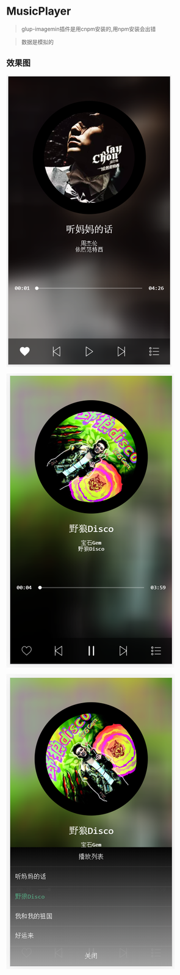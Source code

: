 # MusicPlayer

>glup-imagemin插件是用cnpm安装的,用npm安装会出错

>数据是模拟的

## 效果图

![](src\images\xiaoguo1.png)

![](src\images\xiaoguo2.png)

![](src\images\xiaoguo3.png)

